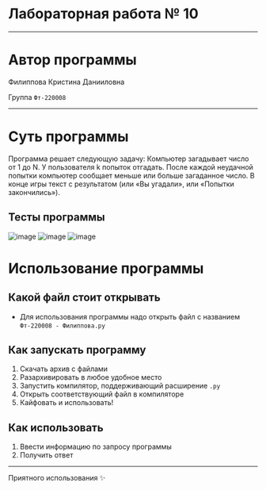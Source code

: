 # Лабораторная работа № 10
___
# Автор программы
Филиппова Кристина Данииловна 

Группа `Фт-220008`
___
# Суть программы
Программа решает следующую задачу:
 Компьютер загадывает число от 1 до N. У пользователя k попыток отгадать. После каждой неудачной попытки компьютер сообщает меньше или больше загаданное число. В конце игры текст с результатом (или «Вы угадали», или «Попытки закончились»).

## Тесты программы
![image](https://github.com/kristinaphilippova/Lab_rabota_10/assets/146865479/784099c2-3d24-4e3d-9743-d08094e8f2d4)
![image](https://github.com/kristinaphilippova/Lab_rabota_10/assets/146865479/6dd3e34a-e426-4da3-8689-8e28305c37c4)
![image](https://github.com/kristinaphilippova/Lab_rabota_10/assets/146865479/8b31fd40-dd6a-4e65-af81-f192aa17b6ba)

# Использование программы
## Какой файл стоит открывать
- Для использования программы надо открыть файл с названием `Фт-220008 - Филиппова.py`
## Как запускать программу
1. Скачать архив с файлами
2. Разархивировать в любое удобное место
3. Запустить компилятор, поддерживающий расширение `.py`
4. Открыть соответствующий файл в компиляторе
5. Кайфовать и использовать!

## Как использовать
1. Ввести информацию по запросу программы
3. Получить ответ
___
 Приятного использования ✨
